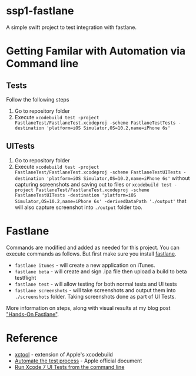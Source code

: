 # ssp1-fastlane

A simple swift project to test integration with fastlane.

# Getting Familar with Automation via Command line

## Tests

Follow the following steps

1. Go to repository folder
2. Execute `xcodebuild test -project FastlaneTest/FastlaneTest.xcodeproj -scheme FastlaneTestTests -destination 'platform=iOS Simulator,OS=10.2,name=iPhone 6s'`

## UITests

1. Go to repository folder
2. Execute `xcodebuild test -project FastlaneTest/FastlaneTest.xcodeproj -scheme FastlaneTestUITests -destination 'platform=iOS Simulator,OS=10.2,name=iPhone 6s'` without capturing screenshots and saving out to files or `xcodebuild test -project FastlaneTest/FastlaneTest.xcodeproj -scheme FastlaneTestUITests -destination 'platform=iOS Simulator,OS=10.2,name=iPhone 6s' -derivedDataPath './output'` that will also capture screenshot into `./output` folder too.

# Fastlane

Commands are modified and added as needed for this project. You can execute commands as follows.
But first make sure you install [fastlane](https://github.com/fastlane/fastlane).

* `fastlane itunes` - will create a new application on iTunes.
* `fastlane beta` - will create and sign .ipa file then upload a build to beta testflight
* `fastlane test` - will allow testing for both normal tests and UI tests
* `fastlane screenshots` - will take screenshots and output them into `./screenshots` folder. Taking screenshots done as part of UI Tests.

More information on steps, along with visual results at my blog post ["Hands-On Fastlane"](https://wasin.io/blog/2017/01/15/hands-on-fastlane.html).

# Reference

* [xctool](https://github.com/facebook/xctool) - extension of Apple's xcodebuild
* [Automate the test process](https://developer.apple.com/library/content/documentation/DeveloperTools/Conceptual/testing_with_xcode/chapters/08-automation.html) - Apple official document
* [Run Xcode 7 UI Tests from the command line](https://krausefx.com/blog/run-xcode-7-ui-tests-from-the-command-line)
